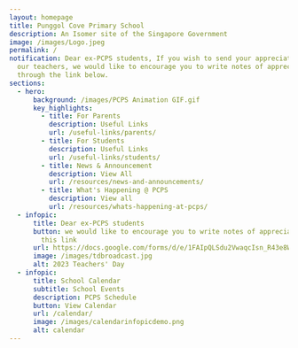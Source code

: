 ```yaml
---
layout: homepage
title: Punggol Cove Primary School
description: An Isomer site of the Singapore Government
image: /images/Logo.jpeg
permalink: /
notification: Dear ex-PCPS students, If you wish to send your appreciation to
  our teachers, we would like to encourage you to write notes of appreciation
  through the link below.
sections:
  - hero:
      background: /images/PCPS Animation GIF.gif
      key_highlights:
        - title: For Parents
          description: Useful Links
          url: /useful-links/parents/
        - title: For Students
          description: Useful Links
          url: /useful-links/students/
        - title: News & Announcement
          description: View All
          url: /resources/news-and-announcements/
        - title: What's Happening @ PCPS
          description: View all
          url: /resources/whats-happening-at-pcps/
  - infopic:
      title: Dear ex-PCPS students
      button: we would like to encourage you to write notes of appreciation through
        this link
      url: https://docs.google.com/forms/d/e/1FAIpQLSdu2VwaqcIsn_R43e8Wbp7iQ8SIKXOOypz8uM8Aj2Xj2iZh1w/viewform
      image: /images/tdbroadcast.jpg
      alt: 2023 Teachers' Day
  - infopic:
      title: School Calendar
      subtitle: School Events
      description: PCPS Schedule
      button: View Calendar
      url: /calendar/
      image: /images/calendarinfopicdemo.png
      alt: calendar
---
```


